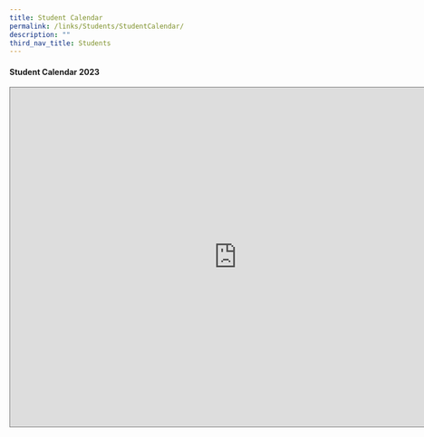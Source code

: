 ```yaml
---
title: Student Calendar
permalink: /links/Students/StudentCalendar/
description: ""
third_nav_title: Students
---
```

<div align="justify">
	<h4>Student Calendar 2023</h4>
	
<iframe src="https://calendar.google.com/calendar/embed?height=600&wkst=1&bgcolor=%23ffffff&ctz=Asia%2FSingapore&showTitle=0&src=ODhlYjZmYTM4NjViM2RmNjNiYzg0NTIxZWU5MzczOGQwYWMzNGVmM2IxYjE3MGE0MjdiZjcwNGE4ODY0NjA3ZUBncm91cC5jYWxlbmRhci5nb29nbGUuY29t&color=%23E4C441" style="border:solid 1px #777" width="800" height="600" frameborder="0" scrolling="no"></iframe>
	
	
</div>